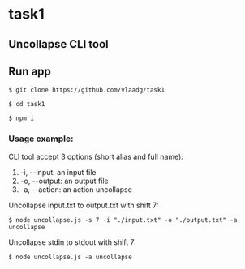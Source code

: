 # task1
## Uncollapse CLI tool

## Run app

```
$ git clone https://github.com/vlaadg/task1
```

```
$ cd task1
```

```
$ npm i
```

### Usage example:

CLI tool accept 3 options (short alias and full name):

1.  -i, --input: an input file
2.  -o, --output: an output file
3.  -a, --action: an action uncollapse

Uncollapse input.txt to output.txt with shift 7:

```
$ node uncollapse.js -s 7 -i "./input.txt" -o "./output.txt" -a uncollapse
```

Uncollapse stdin to stdout with shift 7:

```
$ node uncollapse.js -a uncollapse
```
